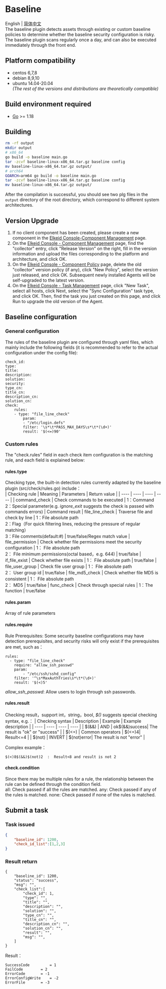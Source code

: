 # Baseline

English | [简体中文](README-zh_CN.md)  
The baseline plugin detects assets through existing or custom baseline policies to determine whether the baseline security configuration is risky. The baseline plugin scans regularly once a day, and can also be executed immediately through the front end.
## Platform compatibility
- centos 6,7,8  
- debian 8,9,10  
- ubuntu 14.04-20.04  
*(The rest of the versions and distributions are theoretically compatible)*

## Build environment required
* [Go](https://go.dev/) >= 1.18

## Building
```bash
rm -rf output
mkdir output
# x86_64
go build -o baseline main.go
tar -zcvf baseline-linux-x86_64.tar.gz baseline config
mv baseline-linux-x86_64.tar.gz output/
# arch64
GOARCH=arm64 go build -o baseline main.go
tar -zcvf baseline-linux-x86_64.tar.gz baseline config
mv baseline-linux-x86_64.tar.gz output/
```

After the compilation is successful, you should see two plg files in the `output` directory of the root directory, which correspond to different system architectures.
## Version Upgrade
1. If no client component has been created, please create a new component in the [Elkeid Console-Component Management](../../server/docs/console_tutorial/Elkeid_Console_manual.md#组件管理) page.
2. On the [Elkeid Console - Component Management](../../server/docs/console_tutorial/Elkeid_Console_manual.md#组件管理) page, find the "collector" entry, click "Release Version" on the right, fill in the version information and upload the files corresponding to the platform and architecture, and click OK.
3. On the [Elkeid Console - Component Policy](../../server/docs/console_tutorial/Elkeid_Console_manual.md#组件策略) page, delete the old "collector" version policy (if any), click "New Policy", select the version just released, and click OK. Subsequent newly installed Agents will be self-upgraded to the latest version.
4. On the [Elkeid Console - Task Management](../../server/docs/console_tutorial/Elkeid_Console_manual.md#任务管理) page, click "New Task", select all hosts, click Next, select the "Sync Configuration" task type, and click OK. Then, find the task you just created on this page, and click Run to upgrade the old version of the Agent.

## Baseline configuration
### General configuration
The rules of the baseline plugin are configured through yaml files, which mainly include the following fields (it is recommended to refer to the actual configuration under the config file):
```
check_id:
type: 
title: 
description:
solution:
security:
type_cn:
title_cn:
description_cn:
solution_cn:
check:
    rules:
    - type: "file_line_check"
        param:
        - "/etc/login.defs"
        filter: '\s*\t*PASS_MAX_DAYS\s*\t*(\d+)'
        result: '$(<=)90'
```
### Custom rules
The "check.rules" field in each check item configuration is the matching rule, and each field is explained below:
#### rules.type
Checking type, the built-in detection rules currently adapted by the baseline plugin (src/check/rules.go) include：  
| Checking rule | Meaning | Parameters | Return value |
|  ----  | ----  |  ----  | ----  |
| command_check  | Check commands to be executed | 1：Command<br>2：Special parameter(e.g. *ignore_exit* suggests the check is passed with commands errors) | Command result
| file_line_check  | Traverse file and check by line | 1：File absolute path<br>2：Flag（For quick filtering lines, reducing the pressure of regular matching）<br>3：File comments(default:#) | true/false/Regex match value
| file_permission  | Check whether file permissions meet the security configuration | 1： File absolute path<br>2： File minimum permissions(octal based，e.g. 644) | true/false
| if_file_exist  | Check whether file exists | 1： File absolute path | true/false
| file_user_group  | Check file user group | 1： File absolute path<br>2： User group id | true/false
| file_md5_check  | Check whether file MD5 is consistent | 1： File absolute path<br>2： MD5 | true/false
| func_check  | Check through special rules | 1：The function | true/false
#### rules.param
Array of rule parameters
#### rules.require
Rule Prerequisites: Some security baseline configurations may have detection prerequisites, and security risks will only exist if the prerequisites are met, such as：
```
rules:
  - type: "file_line_check"
    require: "allow_ssh_passwd"
    param:
        - "/etc/ssh/sshd_config"
    filter: '^\s*MaxAuthTries\s*\t*(\d+)'
    result: '$(<)5'
```
*allow_ssh_passwd*: Allow users to login through ssh passwords.
#### rules.result
Checking result，support int，string，bool,
*$()* suggests special checking syntax, e.g.：
|  Checking syntax | Description | Example | Example description |
|  ----  | ----  |  ----  |  ----  |
| $(&&) | AND | ok$(&&)success| The result is "ok" or "success" |
| $(<=) | Common operators | $(<=)4| Result<=4 |
| $(not) | INVERT | $(not)error| The result is not "error" |

Complex example：
```
$(<)8$(&&)$(not)2  :  Result<8 and result is not 2
```
#### check.condition
Since there may be multiple rules for a rule, the relationship between the rule can be defined through the condition field.  
all: Check passed if all the rules are matched.
any: Check passed if any of the rules is matched.
none: Check passed if none of the rules is matched.  
## Submit a task
### Task issued
```json
{
    "baseline_id": 1200,
    "check_id_list":[1,2,3]
}
```
### Result return
```
{
    "baseline_id": 1200,
    "status": "success", 
    "msg": "",
    "check_list":[
        "check_id": 1,
        "type": "",
        "title": "",
        "description": "",
        "solution": "",
        "type_cn": "",
        "title_cn": "",
        "description_cn": "",
        "solution_cn": "",
        "result": "", 
        "msg": "",
    ]
}
```

Result：
```
SuccessCode 		= 1
FailCode 		= 2
ErrorCode 		= -1
ErrorConfigWrite	= -2
ErrorFile		= -3
```